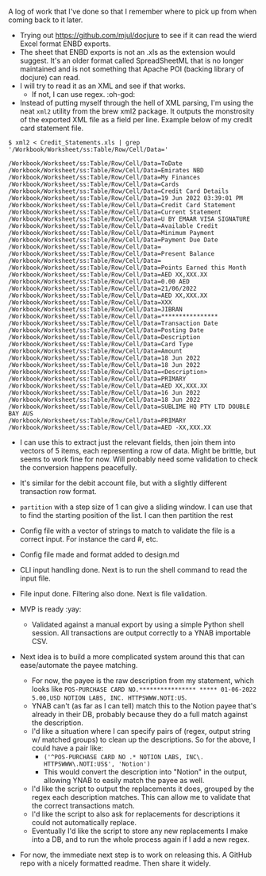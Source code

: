 A log of work that I've done so that I remember where to pick up from when coming back to it later.

- Trying out https://github.com/mjul/docjure to see if it can read the wierd Excel format ENBD exports.
- The sheet that ENBD exports is not an .xls as the extension would suggest. It's an older format called SpreadSheetML that is no longer maintained and is not something that Apache POI (backing library of docjure) can read.
- I will try to read it as an XML and see if that works.
  - If not, I can use regex. :oh-god:
- Instead of putting myself through the hell of XML parsing, I'm using the neat `xml2` utility from the brew xml2 package. It outputs the monstrosity of the exported XML file as a field per line. Example below of my credit card statement file.

```
$ xml2 < Credit_Statements.xls | grep '/Workbook/Worksheet/ss:Table/Row/Cell/Data='

/Workbook/Worksheet/ss:Table/Row/Cell/Data=ToDate
/Workbook/Worksheet/ss:Table/Row/Cell/Data=Emirates NBD
/Workbook/Worksheet/ss:Table/Row/Cell/Data=My Finances
/Workbook/Worksheet/ss:Table/Row/Cell/Data=Cards
/Workbook/Worksheet/ss:Table/Row/Cell/Data=Credit Card Details
/Workbook/Worksheet/ss:Table/Row/Cell/Data=19 Jun 2022 03:39:01 PM
/Workbook/Worksheet/ss:Table/Row/Cell/Data=Credit Card Statement
/Workbook/Worksheet/ss:Table/Row/Cell/Data=Current Statement
/Workbook/Worksheet/ss:Table/Row/Cell/Data=U BY EMAAR VISA SIGNATURE
/Workbook/Worksheet/ss:Table/Row/Cell/Data=Available Credit
/Workbook/Worksheet/ss:Table/Row/Cell/Data=Minimum Payment
/Workbook/Worksheet/ss:Table/Row/Cell/Data=Payment Due Date
/Workbook/Worksheet/ss:Table/Row/Cell/Data=
/Workbook/Worksheet/ss:Table/Row/Cell/Data=Present Balance
/Workbook/Worksheet/ss:Table/Row/Cell/Data=
/Workbook/Worksheet/ss:Table/Row/Cell/Data=Points Earned this Month
/Workbook/Worksheet/ss:Table/Row/Cell/Data=AED XX,XXX.XX
/Workbook/Worksheet/ss:Table/Row/Cell/Data=0.00 AED
/Workbook/Worksheet/ss:Table/Row/Cell/Data=21/06/2022
/Workbook/Worksheet/ss:Table/Row/Cell/Data=AED XX,XXX.XX
/Workbook/Worksheet/ss:Table/Row/Cell/Data=XXX
/Workbook/Worksheet/ss:Table/Row/Cell/Data=JIBRAN
/Workbook/Worksheet/ss:Table/Row/Cell/Data=****************
/Workbook/Worksheet/ss:Table/Row/Cell/Data=Transaction Date
/Workbook/Worksheet/ss:Table/Row/Cell/Data=Posting Date
/Workbook/Worksheet/ss:Table/Row/Cell/Data=Description
/Workbook/Worksheet/ss:Table/Row/Cell/Data=Card Type
/Workbook/Worksheet/ss:Table/Row/Cell/Data=Amount
/Workbook/Worksheet/ss:Table/Row/Cell/Data=18 Jun 2022
/Workbook/Worksheet/ss:Table/Row/Cell/Data=18 Jun 2022
/Workbook/Worksheet/ss:Table/Row/Cell/Data=<Description>
/Workbook/Worksheet/ss:Table/Row/Cell/Data=PRIMARY
/Workbook/Worksheet/ss:Table/Row/Cell/Data=AED XX,XXX.XX
/Workbook/Worksheet/ss:Table/Row/Cell/Data=16 Jun 2022
/Workbook/Worksheet/ss:Table/Row/Cell/Data=18 Jun 2022
/Workbook/Worksheet/ss:Table/Row/Cell/Data=SUBLIME HQ PTY LTD DOUBLE BAY AUS
/Workbook/Worksheet/ss:Table/Row/Cell/Data=PRIMARY
/Workbook/Worksheet/ss:Table/Row/Cell/Data=AED -XX,XXX.XX
```

- I can use this to extract just the relevant fields, then join them into vectors of 5 items, each representing a row of data. Might be brittle, but seems to work fine for now. Will probably need some validation to check the conversion happens peacefully.
- It's similar for the debit account file, but with a slightly different transaction row format.
- `partition` with a step size of 1 can give a sliding window. I can use that to find the starting position of the list. I can then partition the rest
- Config file with a vector of strings to match to validate the file is a correct input. For instance the card #, etc.
- Config file made and format added to design.md
- CLI input handling done. Next is to run the shell command to read the input file.
- File input done. Filtering also done. Next is file validation.
- MVP is ready :yay:
  - Validated against a manual export by using a simple Python shell session. All transactions are output correctly to a YNAB importable CSV.

- Next idea is to build a more complicated system around this that can ease/automate the payee matching.
  - For now, the payee is the raw description from my statement, which looks like `POS-PURCHASE CARD NO.**************** ***** 01-06-2022  5.00,USD NOTION LABS, INC. HTTPSWWW.NOTI:US`.
  - YNAB can't (as far as I can tell) match this to the Notion payee that's already in their DB, probably because they do a full match against the description.
  - I'd like a situation where I can specify pairs of (regex, output string w/ matched groups) to clean up the descriptions. So for the above, I could have a pair like:
    - `('^POS-PURCHASE CARD NO .* NOTION LABS, INC\. HTTPSWWW\.NOTI:US$', 'Notion')`
    - This would convert the description into "Notion" in the output, allowing YNAB to easily match the payee as well.
  - I'd like the script to output the replacements it does, grouped by the regex each description matches. This can allow me to validate that the correct transactions match.
  - I'd like the script to also ask for replacements for descriptions it could not automatically replace.
  - Eventually I'd like the script to store any new replacements I make into a DB, and to run the whole process again if I add a new regex.

- For now, the immediate next step is to work on releasing this. A GitHub repo with a nicely formatted readme. Then share it widely.